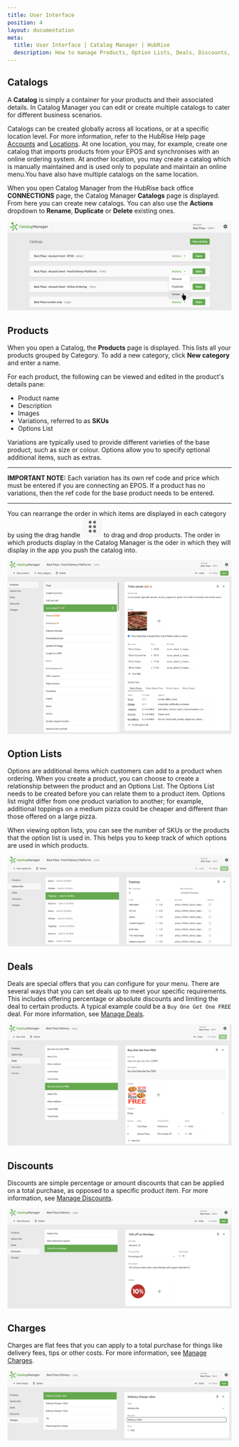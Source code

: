 ```yaml
---
title: User Interface
position: 4
layout: documentation
meta:
  title: User Interface | Catalog Manager | HubRise
  description: How to manage Products, Option Lists, Deals, Discounts, Charges. Synchronise catalogs between your EPOS and your apps.
---
```


## Catalogs

A **Catalog** is simply a container for your products and their associated details.  In Catalog Manager you can edit or create multiple catalogs to cater for different business scenarios. 

Catalogs can be created globally across all locations, or at a specific location level. For more information, refer to the HubRise Help page [Accounts](https://www.hubrise.com/docs/account) and [Locations](https://www.hubrise.com/docs/locations).  At one location, you may, for example, create one catalog that imports products from your EPOS and synchronises with an online ordering system.  At another location, you may create a catalog which is manually maintained and is used only to populate and maintain an online menu.You have also have multiple catalogs on the same location.

When you open Catalog Manager from the HubRise back office **CONNECTIONS** page, the Catalog Manager **Catalogs** page is displayed.  From here you can create new catalogs. You can also use the **Actions** dropdown to **Rename**, **Duplicate** or **Delete** existing ones.

![Catalog Manager Catalog list](../images/001-en-2x-catalog-list.png)

## Products

When you open a Catalog, the **Products** page is displayed.  This lists all your products grouped by Category. To add a new category, click **New category** and enter a name.  

For each product, the following can be viewed and edited in the product's details pane:

- Product name
- Description
- Images
- Variations, referred to as **SKUs**
- Options List

Variations are typically used to provide different varieties of the base product, such as size or colour.  Options allow you to specify optional additional items, such as extras.

---

**IMPORTANT NOTE:** Each variation has its own ref code and price which must be entered if you are connecting an EPOS. If a product has no variations, then the ref code for the base product needs to be entered.

---

You can rearrange the order in which items are displayed in each category by using the drag handle <InlineImage width="20" height="20">![Down arrow icon](../images/015-drag-drop.png)</InlineImage> to drag and drop products. The order in which products display in the Catalog Manager is the oder in which they will display in the app you push the catalog into.

![Catalog Manager Product List](../images/002-en-2x-product-list.png)

## Option Lists

Options are additional items which customers can add to a product when ordering.  When you create a product, you can choose to create a relationship between the product and an Options List. The Options List needs to be created before you can relate them to a product item. Options list might differ from one product variation to another; for example, additional toppings on a medium pizza could be cheaper and different than those offered on a large pizza.

When viewing option lists, you can see the number of SKUs or the products that the option list is used in. This helps you to keep track of which options are used in which products.

![Catalog Manager Options List](../images/003-en-2x-option-lists.png)

## Deals

Deals are special offers that you can configure for your menu. There are several ways that you can set deals up to meet your specific requirements. This includes offering percentage or absolute discounts and limiting the deal to certain products. A typical example could be a `Buy One Get One FREE` deal. For more information, see [Manage Deals](/apps/catalog-manager/manage-deals-%20discounts-charges#manage-deals).

![Catalog Manager Deals list](../images/005-en-2x-deals-list.png)

## Discounts

Discounts are simple percentage or amount discounts that can be applied on a total purchase, as opposed to a specific product item. For more information, see [Manage Discounts](apps/catalog-manager/manage-deals-%20discounts-charges#manage-discounts).

![Catalog Manager Discounts list](../images/006-en-2x-discounts-list.png)

## Charges

Charges are flat fees that you can apply to a total purchase for things like delivery fees, tips or other costs. For more information, see [Manage Charges](/apps/catalog-manager/manage-deals-%20discounts-charges#manage-charges).

![Catalog Manager Charges list](../images/007-en-2x-charges-list.png)



